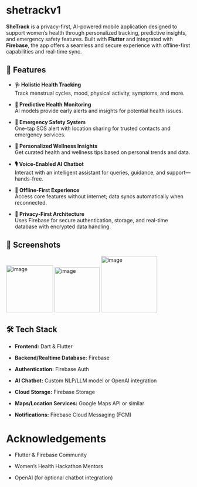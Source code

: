 # shetrackv1
**SheTrack** is a privacy-first, AI-powered mobile application designed to support women’s health through personalized tracking, predictive insights, and emergency safety features. Built with **Flutter** and integrated with **Firebase**, the app offers a seamless and secure experience with offline-first capabilities and real-time sync.
## 🚀 Features
- **🩺 Holistic Health Tracking**  
  Track menstrual cycles, mood, physical activity, symptoms, and more.
  
- **🧠 Predictive Health Monitoring**  
  AI models provide early alerts and insights for potential health issues.

- **🚨 Emergency Safety System**  
  One-tap SOS alert with location sharing for trusted contacts and emergency services.

- **🧘 Personalized Wellness Insights**  
  Get curated health and wellness tips based on personal trends and data.

- **🎙️ Voice-Enabled AI Chatbot**  
  Interact with an intelligent assistant for queries, guidance, and support—hands-free.

- **📶 Offline-First Experience**  
  Access core features without internet; data syncs automatically when reconnected.

- **🔐 Privacy-First Architecture**  
  Uses Firebase for secure authentication, storage, and real-time database with encrypted data handling.
## 📱 Screenshots
<img width="128" alt="image" src="https://github.com/user-attachments/assets/e55f8430-a9b0-4982-b3c1-42f76657ae9f" />

<img width="123" alt="image" src="https://github.com/user-attachments/assets/8cbba474-b582-4adc-a7c3-7922c13937f5" />

<img width="153" alt="image" src="https://github.com/user-attachments/assets/bbf566d6-d866-42b2-aae7-88b1832dead2" />

## 🛠️ Tech Stack
- **Frontend:** Dart & Flutter
  
- **Backend/Realtime Database:** Firebase
  
- **Authentication:** Firebase Auth
  
- **AI Chatbot:** Custom NLP/LLM model or OpenAI integration
  
- **Cloud Storage:** Firebase Storage
  
- **Maps/Location Services:** Google Maps API or similar
  
- **Notifications:** Firebase Cloud Messaging (FCM)
# Acknowledgements
- Flutter & Firebase Community

- Women’s Health Hackathon Mentors

- OpenAI (for optional chatbot integration)
